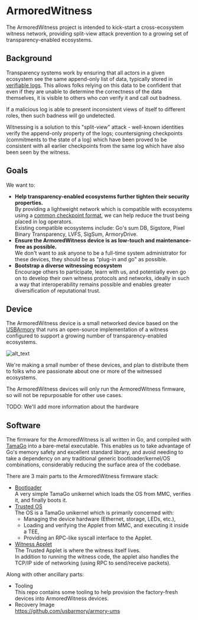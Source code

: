# ArmoredWitness

The ArmoredWitness project is intended to kick-start a cross-ecosystem witness network, providing split-view attack prevention to a growing set of transparency-enabled ecosystems.

## Background

Transparency systems work by ensuring that all actors in a given ecosystem see the same append-only list of data, typically stored in [verifiable logs](https://transparency.dev/verifiable-data-structures/). This allows folks relying on this data to be confident that even if they are unable to determine the correctness of the data themselves, it is visible to others who _can_ verify it and call out badness.

If a malicious log is able to present inconsistent views of itself to different roles, then such badness will go undetected.

Witnessing is a solution to this "split-view" attack - well-known identities verify the append-only property of the logs; countersigning checkpoints (commitments to the state of a log) which have been proved to be consistent with all earlier checkpoints from the same log which have also been seen by the witness.

## Goals

We want to:

* **Help transparency-enabled ecosystems further tighten their security properties.** \
By providing a lightweight network which is compatible with ecosystems using a [common checkpoint format](https://github.com/transparency-dev/formats/tree/main/log), we can help reduce the trust being placed in log operators.  \
Existing compatible ecosystems include: Go's sum DB, Sigstore, Pixel Binary Transparency, LVFS, SigSum, ArmoryDrive.
* **Ensure the ArmoredWitness device is as low-touch and maintenance-free as possible.** \
We don't want to ask anyone to be a full-time system administrator for these devices, they should be as "plug-in and go" as possible.
* **Bootstrap a diverse witnessing ecosystem** \
Encourage others to participate, learn with us, and potentially even go on to develop their own witness protocols and networks, ideally in such a way that interoperability remains possible and enables greater diversification of reputational trust.

## Device

The ArmoredWitness device is a small networked device based on the [USBArmory](https://inversepath.com/usbarmory) that runs an open-source implementation of a witness configured to support a growing number of transparency-enabled ecosystems.

![alt_text](images/armored-witness-render.png "ArmoredWitness case render")

We're making a small number of these devices, and plan to distribute them to folks who are passionate about one or more of the witnessed ecosystems.

The ArmoredWitness devices will only run the ArmoredWitness firmware, so will not be repurposable for other use cases.

TODO: We'll add more information about the hardware

## Software

The firmware for the ArmoredWitness is all written in Go, and compiled with [TamaGo](https://github.com/usbarmory/tamago) into a bare-metal executable. This enables us to take advantage of Go's memory safety and excellent standard library, and avoid needing to take a dependency on any traditional generic bootloader/kernel/OS combinations, considerably reducing the surface area of the codebase.

There are 3 main parts to the ArmoredWitness firmware stack:

* [Bootloader](https://github.com/transparency-dev/armored-witness-boot) \
A very simple TamaGo unikernel which loads the OS from MMC, verifies it, and finally boots it.
* [Trusted OS](https://github.com/transparency-dev/armored-witness-os) \
The OS is a TamaGo unikernel which is primarily concerned with:
  * Managing the device hardware (Ethernet, storage, LEDs, etc.),
  * Loading and verifying the Applet from MMC, and executing it inside a TEE,
  * Providing an RPC-like syscall interface to the Applet.
* [Witness Applet](https://github.com/transparency-dev/armored-witness-applet)  \
The Trusted Applet is where the witness itself lives. \
In addition to running the witness code, the applet also handles the TCP/IP side of networking (using RPC to send/receive packets).

Along with other ancillary parts:

* Tooling \
This repo contains some tooling to help provision the factory-fresh devices into ArmoredWitness devices.
* Recovery Image \
<https://github.com/usbarmory/armory-ums>
